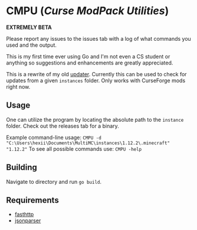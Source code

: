 # CMPU (_Curse ModPack Utilities_)

**EXTREMELY BETA**

Please report any issues to the issues tab with a log of what commands you used and the output. 

This is my first time ever using Go and I'm not even a CS student or anything so suggestions and enhancements are greatly appreciated.

This is a rewrite of my old [updater](https://github.com/Hextical/updater-java/).
Currently this can be used to check for updates from a given `instances` folder. Only works with CurseForge mods right now.

## Usage

One can utilize the program by locating the absolute path to the `instance` folder. Check out the releases tab for a binary.

Example command-line usage:
`
CMPU -d "C:\Users\hexii\Documents\MultiMC\instances\1.12.2\.minecraft" "1.12.2"
`
To see all possible commands use:
`
CMPU -help
`

## Building
Navigate to directory and run `go build`.

## Requirements
- [fasthttp](https://github.com/valyala/fasthttp)
- [jsonparser](https://github.com/buger/jsonparser)
